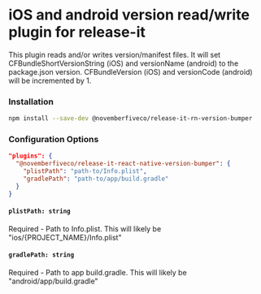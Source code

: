 # iOS and android version read/write plugin for release-it

This plugin reads and/or writes version/manifest files. It will set CFBundleShortVersionString (iOS) and versionName (android) to the package.json version. CFBundleVersion (iOS) and versionCode (android) will be incremented by 1.

### Installation

```sh
npm install --save-dev @novemberfiveco/release-it-rn-version-bumper
```

### Configuration Options

```json
"plugins": {
  "@novemberfiveco/release-it-react-native-version-bumper": {
    "plistPath": "path-to/Info.plist",
    "gradlePath": "path-to/app/build.gradle"
  }
}
```

#### `plistPath: string`

Required - Path to Info.plist. This will likely be "ios/{PROJECT_NAME}/Info.plist"

#### `gradlePath: string`

Required - Path to app build.gradle. This will likely be "android/app/build.gradle"
